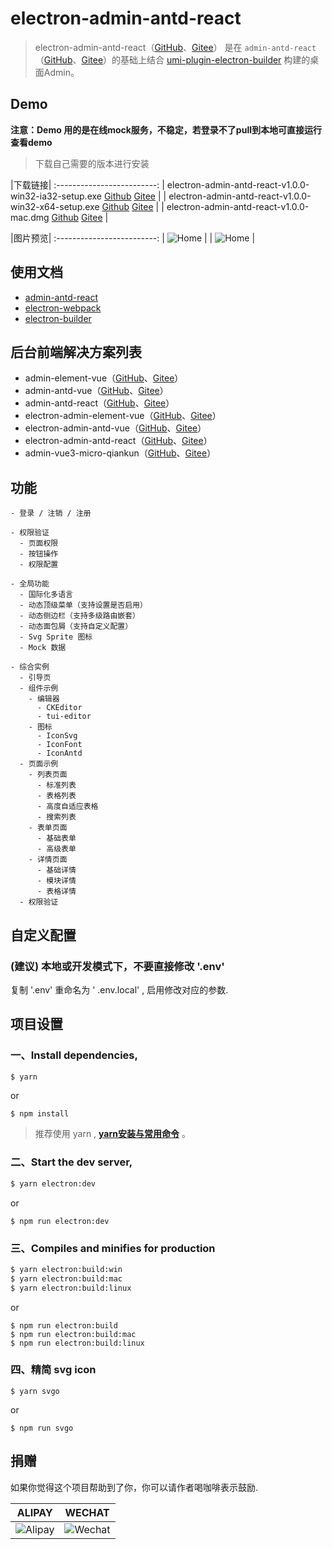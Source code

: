 # electron-admin-antd-react

> electron-admin-antd-react（[GitHub](https://github.com/lqsong/electron-admin-antd-react)、[Gitee](https://gitee.com/lqsong/electron-admin-antd-react)） 是在 `admin-antd-react`（[GitHub](https://github.com/lqsong/admin-antd-react)、[Gitee](https://gitee.com/lqsong/admin-antd-react)）的基础上结合 [umi-plugin-electron-builder](https://github.com/nklayman/umi-plugin-electron-builder) 构建的桌面Admin。

## Demo

**注意：Demo 用的是在线mock服务，不稳定，若登录不了pull到本地可直接运行查看demo**

> 下载自己需要的版本进行安装

|下载链接|
:-------------------------:
| electron-admin-antd-react-v1.0.0-win32-ia32-setup.exe [Github](https://github.com/lqsong/electron-admin-antd-react/releases) [Gitee](https://gitee.com/lqsong/electron-admin-antd-react/releases)  |
| electron-admin-antd-react-v1.0.0-win32-x64-setup.exe [Github](https://github.com/lqsong/electron-admin-antd-react/releases) [Gitee](https://gitee.com/lqsong/electron-admin-antd-react/releases) |
| electron-admin-antd-react-v1.0.0-mac.dmg [Github](https://github.com/lqsong/electron-admin-antd-react/releases) [Gitee](https://gitee.com/lqsong/electron-admin-antd-react/releases) |


|图片预览|
:-------------------------:
| ![Home](https://gitee.com/lqsong/public/raw/master/electron-admin-antd-react/admin1.png)  |
| ![Home](https://gitee.com/lqsong/public/raw/master/electron-admin-antd-react/admin2.png)  |



## 使用文档

 - [admin-antd-react](http://admin-antd-react.liqingsong.cc/guide/senior/electron.html)
 - [electron-webpack](https://webpack.electron.build) 
 - [electron-builder](https://www.electron.build) 


## 后台前端解决方案列表

 - admin-element-vue（[GitHub](https://github.com/lqsong/admin-element-vue)、[Gitee](https://gitee.com/lqsong/admin-element-vue)）
 - admin-antd-vue（[GitHub](https://github.com/lqsong/admin-antd-vue)、[Gitee](https://gitee.com/lqsong/admin-antd-vue)）
 - admin-antd-react（[GitHub](https://github.com/lqsong/admin-antd-react)、[Gitee](https://gitee.com/lqsong/admin-antd-react)）
 - electron-admin-element-vue（[GitHub](https://github.com/lqsong/electron-admin-element-vue)、[Gitee](https://gitee.com/lqsong/electron-admin-element-vue)）
 - electron-admin-antd-vue（[GitHub](https://github.com/lqsong/electron-admin-antd-vue)、[Gitee](https://gitee.com/lqsong/electron-admin-antd-vue)）
 - electron-admin-antd-react（[GitHub](https://github.com/lqsong/electron-admin-antd-react)、[Gitee](https://gitee.com/lqsong/electron-admin-antd-react)）
 - admin-vue3-micro-qiankun（[GitHub](https://github.com/lqsong/admin-vue3-micro-qiankun)、[Gitee](https://gitee.com/lqsong/admin-vue3-micro-qiankun)）

## 功能

```
- 登录 / 注销 / 注册

- 权限验证
  - 页面权限
  - 按钮操作
  - 权限配置

- 全局功能
  - 国际化多语言
  - 动态顶级菜单（支持设置是否启用）
  - 动态侧边栏（支持多级路由嵌套）
  - 动态面包屑（支持自定义配置）
  - Svg Sprite 图标
  - Mock 数据

- 综合实例
  - 引导页
  - 组件示例
    - 编辑器
      - CKEditor
      - tui-editor
    - 图标
      - IconSvg
      - IconFont
      - IconAntd
  - 页面示例
    - 列表页面
      - 标准列表
      - 表格列表
      - 高度自适应表格
      - 搜索列表
    - 表单页面
      - 基础表单
      - 高级表单      
    - 详情页面
      - 基础详情
      - 模块详情
      - 表格详情
  - 权限验证
```


## 自定义配置

### **(建议)** 本地或开发模式下，不要直接修改 '.env'
复制 '.env' 重命名为 ' .env.local' , 启用修改对应的参数.

## 项目设置

### 一、Install dependencies,

```bash
$ yarn
```

or

```
$ npm install
```

> 推荐使用 yarn , **[yarn安装与常用命令](http://liqingsong.cc/article/detail/9)** 。

### 二、Start the dev server,

```bash
$ yarn electron:dev
```

or

```
$ npm run electron:dev
```


### 三、Compiles and minifies for production

```bash
$ yarn electron:build:win
$ yarn electron:build:mac
$ yarn electron:build:linux
```
or

```
$ npm run electron:build
$ npm run electron:build:mac
$ npm run electron:build:linux
```

### 四、精简 svg icon

```
$ yarn svgo
```

or

```
$ npm run svgo
```

## 捐赠

如果你觉得这个项目帮助到了你，你可以请作者喝咖啡表示鼓励.

**ALIPAY**             |  **WECHAT**
:-------------------------:|:-------------------------:
![Alipay](http://uploads.liqingsong.cc/20210430/f62d2436-8d92-407d-977f-35f1e4b891fc.png)  |  ![Wechat](http://uploads.liqingsong.cc/20210430/3e24efa9-8e79-4606-9bd9-8215ce1235ac.png)

